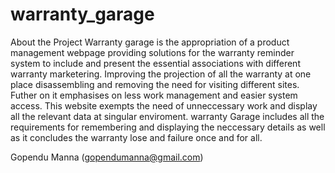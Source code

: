 # warranty_garage
About the Project
Warranty garage is the appropriation of a product management webpage providing solutions for the warranty reminder system to include and present the essential associations with different warranty marketering. Improving the projection of all the warranty at one place disassembling and removing the need for visiting different sites. Futher on it emphasises on less work management and easier system access. This website exempts the need of unneccessary work and display all the relevant data at singular enviroment. warranty Garage includes all the requirements for remembering and displaying the neccessary details as well as it concludes the warranty lose and failure once and for all.

Gopendu Manna (gopendumanna@gmail.com)
